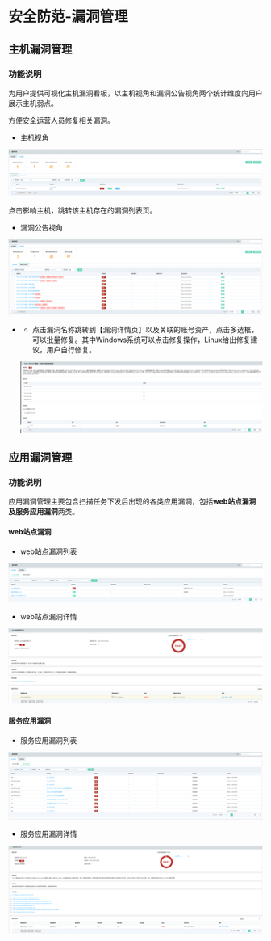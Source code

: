 # 安全防范-漏洞管理

## 主机漏洞管理

### 功能说明

为用户提供可视化主机漏洞看板，以主机视角和漏洞公告视角两个统计维度向用户展示主机弱点。

方便安全运营人员修复相关漏洞。

- 主机视角

![](../../../../../image/CSoC/CSoC-03-2-1.png)

点击影响主机，跳转该主机存在的漏洞列表页。

- 漏洞公告视角

![](../../../../../image/CSoC/CSoC-03-2-2.png)

- - 点击漏洞名称跳转到【漏洞详情页】以及关联的账号资产，点击多选框，可以批量修复。其中Windows系统可以点击修复操作，Linux给出修复建议，用户自行修复。

  ![](../../../../../image/CSoC/CSoC-03-2-3.png)



## 应用漏洞管理

### 功能说明

应用漏洞管理主要包含扫描任务下发后出现的各类应用漏洞，包括**web站点漏洞及服务应用漏洞**两类。

#### web站点漏洞

- web站点漏洞列表

![](../../../../../image/CSoC/CSoC-03-2-4.png)

- web站点漏洞详情

![](../../../../../image/CSoC/CSoC-03-2-5.png)

#### 服务应用漏洞

- 服务应用漏洞列表

![](../../../../../image/CSoC/CSoC-03-2-6.png)

- 服务应用漏洞详情

![](../../../../../image/CSoC/CSoC-03-2-7.png)

